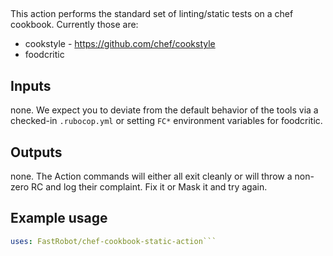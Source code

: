 ##
This action performs the standard set of linting/static tests on a chef cookbook. Currently those are:

* cookstyle -  https://github.com/chef/cookstyle
* foodcritic

## Inputs
 none. We expect you to deviate from the default behavior of the tools via a checked-in `.rubocop.yml` or setting `FC*` environment variables for foodcritic.
 
 ## Outputs
 none. The Action commands will either all exit cleanly or will throw a non-zero RC and log their complaint.  Fix it or Mask it and try again.
 
 ## Example usage
 
 ```yaml
 uses: FastRobot/chef-cookbook-static-action```
